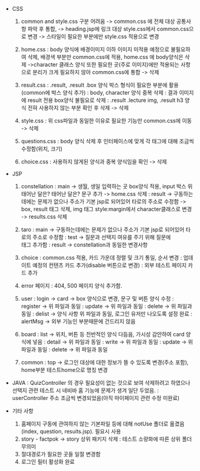 - CSS
  1. common and style.css 구분 어려움
     -> common.css 에 전체 대상 공통사항 파악 후 통합, 
     -> heading.jsp에 링크 대상 style.css에서 common.css으로 변경
     -> 스타일이 필요한 부분에만 style.css 적용으로 변경

  2. home.css
     : body 양식에 배경이미지 이하 이미지 미적용 예정으로 불필요하여 삭제, 배경색 부분만 common.css에 적용, home.css 에 body양식은 삭제
     ->character 클래스 양식 또한 필요한 곳(주로 이미지)에만 적용되는 사항으로 분리가 크게 필요하지 않아 common.css에 통합
      ->  삭제

  3. result.css
     :   .result,   .result .box 양식 박스 형식이 필요한 부분에 활용(common에 박스 양식 추가)
     : body, character 양식 중복 삭제
     : 결과 이미지에 result 전용 box양식 불필요로 삭제
     : .result .lecture img,   .result h3 양식 전혀 사용하지 않는 부분 확인 후 삭제
      ->  삭제

  4. style.css
   : 위 css파일과 동일한 이유로 필요한 기능만 common.css에 이동
     -> 삭제

  5. questions.css
   : body 양식 삭제 후 인터페이스에 맞게 각 태그에 대해 조금씩 수정함(위치, 크기)

  6. choice.css
   : 사용하지 않게된 양식과 중복 양식임을 확인
   -> 삭제

- JSP
  1. constellation
   : main
   -> 생월, 생일 입력하는 곳 box양식 적용, input 박스 위 태어난 달은? 태어난 달은? 문구 추가
   -> home.css 삭제
   : result
    ->  구동하는데에는 문제가 없으나 주소가 기본 jsp로 되어있어 타로의 주소로 수정함
    -> box, result 태그 삭제, img 태그 style:margin에서 character클래스로 변경
    -> results.css 삭제

  2. taro
   : main
   ->  구동하는데에는 문제가 없으나	주소가 기본 jsp로 되어있어 타로의 주소로 수정함
   : test
   -> 질문과 선택지 여유를 주기 위해 질문에 <br> 태그 추가함
   : result
   -> constellation과 동일한 변경사항
   
  3. choice
    : common.css 적용, 카드 가운데 정렬 및 크기 통일, 순서 변경
    : 업데이트 예정의 컨텐츠 카드 추가(disable 버튼으로 변경)
    : 외부 테스트 페이지 카드 추가

  4. error 페이지
    : 404, 500 페이지 양식 추가함.

  5. user
   : login
   -> card -> box 양식으로 변경, 문구 및 버튼 양식 수정
   : register
   -> 위 파일과 동일
   : update
    -> 위 파일과 동일
    : delete
    -> 위 파일과 동일
    : delist
    -> 양식 사항 위 파일과 동일, 로그인 유저만 나오도록 설정 완료
    : alertMsg
    -> 외부 기능인 부분때문에 건드리지 않음

  6. board
   : list
    -> 위치, 버튼 등 전반적인 양식 다듬음, 가시성 감안하여 card 양식에 넣음
   : detail
  -> 위 파일과 동일
   : write
   -> 위 파일과 동일
   : update
   -> 위 파일과 동일
   : delete
   -> 위 파일과 동일
   
  7. common
   : top
   -> 로그인 대상에 대한 정보가 뜰 수 있도록 변경(주소 포함), home부분 테스트home으로 명칭 변경 

- JAVA
  : QuizController 의 경우 필요성이 없는 것으로 보여 삭제하려고 하였으나 선택지 관련 테스트 시 네비바 홈 기능에 문제가 생겨 일단 두었음.
  : userController 주소 조금씩 변경되었음(아직 마이페이지 관련 수정 미완료)

- 기타 사항
  1. 홈페이지 구동에 관여하지 않는 기본파일 등에 대해 notUse 폴더로 옮겼음(index, question, resuits.jsp). 필요시 사용 
  2. story - factpok -> story 상위 패키지 삭제
    : 테스트 소량화에 따른 상위 폴더 무의미
  3. 절대경로가 필요한 곳들 일절 변경함
  4. 로그인 필터 활성화 완료